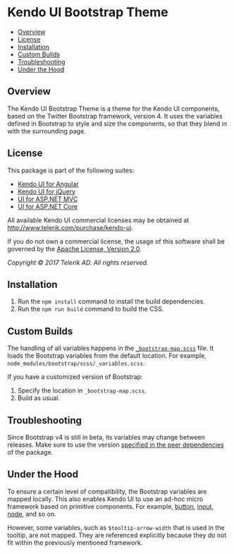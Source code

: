 # Kendo UI Bootstrap Theme

* [Overview](#overview)
* [License](#license)
* [Installation](#installation)
* [Custom Builds](#custom-builds)
* [Troubleshooting](#troubleshooting)
* [Under the Hood](#under-the-hood)

## Overview

The Kendo UI Bootstrap Theme is a theme for the Kendo UI components, based on the Twitter Bootstrap framework, version 4. It uses the variables defined in Bootstrap to style and size the components, so that they blend in with the surrounding page.

## License

This package is part of the following suites:

* [Kendo UI for Angular](http://www.telerik.com/kendo-angular-ui/)
* [Kendo UI for jQuery](http://www.telerik.com/kendo-ui)
* [UI for ASP.NET MVC](http://www.telerik.com/aspnet-mvc)
* [UI for ASP.NET Core](http://www.telerik.com/aspnet-core-ui)

All available Kendo UI commercial licenses may be obtained at http://www.telerik.com/purchase/kendo-ui.

If you do not own a commercial license, the usage of this software shall be governed by the [Apache License, Version 2.0](http://www.apache.org/licenses/LICENSE-2.0).

*Copyright © 2017 Telerik AD. All rights reserved.*

## Installation

1. Run the `npm install` command to install the build dependencies.
1. Run the `npm run build` command to build the CSS.

## Custom Builds

The handling of all variables happens in the [`_bootstrap-map.scss`](src/_bootstrap-map.scss) file. It loads the Bootstrap variables from the default location. For example, `node_modules/bootstrap/scss/_variables.scss`.

If you have a customized version of Bootstrap:

1. Specify the location in `_bootstrap-map.scss`.
1. Build as usual.

## Troubleshooting

Since Bootstrap v4 is still in beta, its variables may change between releases. Make sure to use the version [specified in the peer dependencies](package.json) of the package.

## Under the Hood

To ensure a certain level of compatibility, the Bootstrap variables are mapped locally. This also enables Kendo UI to use an ad-hoc micro framework based on primitive components. For example, [button](src/mixins/appearance/_button.scss), [input](src/mixins/appearance/_input.scss), [node](src/mixins/appearance/_node.scss), and so on.

However, some variables, such as `$tooltip-arrow-width` that is used in the tooltip, are not mapped. They are referenced explicitly because they do not fit within the previously mentioned framework.
